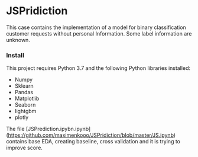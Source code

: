 JSPridiction
========================
This case contains the implementation of a model for binary classification 
customer requests without personal Information. Some label information are unknown.

### Install

This project requires Python 3.7 and the following Python libraries installed: 
* Numpy
* Sklearn
* Pandas
* Matplotlib
* Seaborn
* lightgbm
* plotly

The file [JSPrediction.ipybn.ipynb]
(https://github.com/maximenkooo/JSPridiction/blob/master/JS.ipynb) contains base EDA, creating baseline,
cross validation and it is trying to improve score.
